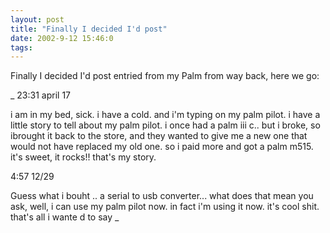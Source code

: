 ```yaml
---
layout: post
title: "Finally I decided I'd post"
date: 2002-9-12 15:46:0
tags: 
---
```


Finally I decided I'd post entried from my Palm from way back, here we go:


_
23:31 april 17

i am in my bed, sick. i have a cold. and i'm typing on my palm pilot. i have a little story to tell about my palm pilot. i once had a palm iii c.. but i broke, so ibrought it back to the store, and they wanted to give me a new one that would not have replaced my old one. so i paid more and got a palm m515. it's sweet, it rocks!! that's my story.

4:57 12/29

Guess what i bouht .. a serial to usb converter... what does that mean you ask, well, i can use my palm pilot now. in fact i'm using it now. it's cool shit. that's all i wante d to say
_

